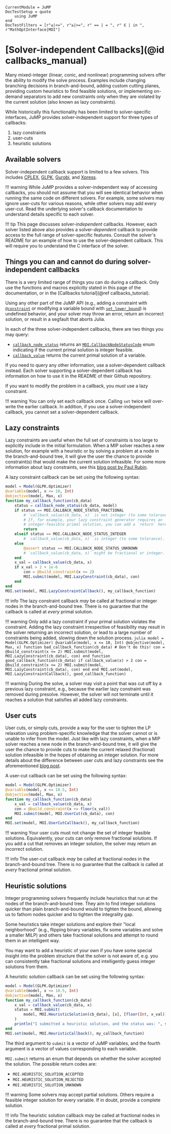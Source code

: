 ```@meta
CurrentModule = JuMP
DocTestSetup = quote
    using JuMP
end
DocTestFilters = [r"≤|<=", r"≥|>=", r" == | = ", r" ∈ | in ", r"MathOptInterface|MOI"]
```

# [Solver-independent Callbacks](@id callbacks_manual)

Many mixed-integer (linear, conic, and nonlinear) programming solvers offer
the ability to modify the solve process. Examples include changing branching
decisions in branch-and-bound, adding custom cutting planes, providing custom
heuristics to find feasible solutions, or implementing on-demand separators to
add new constraints only when they are violated by the current solution (also
known as lazy constraints).

While historically this functionality has been limited to solver-specific
interfaces, JuMP provides solver-independent support for three types of
callbacks:

 1. lazy constraints
 2. user-cuts
 3. heuristic solutions

## Available solvers

Solver-independent callback support is limited to a few solvers. This includes
[CPLEX](https://github.com/jump-dev/CPLEX.jl),
[GLPK](https://github.com/jump-dev/GLPK.jl),
[Gurobi](https://github.com/jump-dev/Gurobi.jl), and
[Xpress](https://github.com/jump-dev/Xpress.jl).

!!! warning
    While JuMP provides a solver-independent way of accessing callbacks, you
    should not assume that you will see identical behavior when running the same
    code on different solvers. For example, some solvers may ignore user-cuts
    for various reasons, while other solvers may add every user-cut. Read the
    underlying solver's callback documentation to understand details specific to
    each solver.

!!! tip
    This page discusses solver-_independent_ callbacks. However, each solver
    listed above also provides a solver-_dependent_ callback to provide access
    to the full range of solver-specific features. Consult the solver's README
    for an example of how to use the solver-dependent callback. This will
    require you to understand the C interface of the solver.

## Things you can and cannot do during solver-independent callbacks

There is a very limited range of things you can do during a callback. Only use
the functions and macros explicitly stated in this page of the documentation, or
in the [Callbacks tutorial](@ref callbacks_tutorial).

Using any other part of the JuMP API (e.g., adding a constraint with [`@constraint`](@ref)
or modifying a variable bound with [`set_lower_bound`](@ref)) is undefined
behavior, and your solver may throw an error, return an incorrect solution, or
result in a segfault that aborts Julia.

In each of the three solver-independent callbacks, there are two things you may
query:
 - [`callback_node_status`](@ref) returns an [`MOI.CallbackNodeStatusCode`](@ref)
   enum indicating if the current primal solution is integer feasible.
 - [`callback_value`](@ref) returns the current primal solution of a variable.

If you need to query any other information, use a solver-dependent callback
instead. Each solver supporting a solver-dependent callback has information on
how to use it in the README of their Github repository.

If you want to modify the problem in a callback, you _must_ use a lazy
constraint.

!!! warning
    You can only set each callback once. Calling `set` twice will over-write
    the earlier callback. In addition, if you use a solver-independent
    callback, you cannot set a solver-dependent callback.

## Lazy constraints

Lazy constraints are useful when the full set of constraints is too large to
explicitly include in the initial formulation. When a MIP solver reaches a new
solution, for example with a heuristic or by solving a problem at a node in
the branch-and-bound tree, it will give the user the chance to provide
constraint(s) that would make the current solution infeasible. For some more
information about lazy constraints, see this [blog post by Paul Rubin](https://orinanobworld.blogspot.com/2012/08/user-cuts-versus-lazy-constraints.html).

A lazy constraint callback can be set using the following syntax:

```julia
model = Model(GLPK.Optimizer)
@variable(model, x <= 10, Int)
@objective(model, Max, x)
function my_callback_function(cb_data)
    status = callback_node_status(cb_data, model)
    if status == MOI.CALLBACK_NODE_STATUS_FRACTIONAL
        # `callback_value(cb_data, x)` is not integer (to some tolerance).
        # If, for example, your lazy constraint generator requires an
        # integer-feasible primal solution, you can add a `return` here.
        return
    elseif status == MOI.CALLBACK_NODE_STATUS_INTEGER
        # `callback_value(cb_data, x)` is integer (to some tolerance).
    else
        @assert status == MOI.CALLBACK_NODE_STATUS_UNKNOWN
        # `callback_value(cb_data, x)` might be fractional or integer.
    end
    x_val = callback_value(cb_data, x)
    if x_val > 2 + 1e-6
        con = @build_constraint(x <= 2)
        MOI.submit(model, MOI.LazyConstraint(cb_data), con)
    end
end
MOI.set(model, MOI.LazyConstraintCallback(), my_callback_function)
```

!!! info
    The lazy constraint callback _may_ be called at fractional or integer
    nodes in the branch-and-bound tree. There is no guarantee that the
    callback is called at _every_ primal solution.

!!! warning
    Only add a lazy constraint if your primal solution violates the constraint.
    Adding the lazy constraint irrespective of feasibility may result in the
    solver returning an incorrect solution, or lead to a large number of
    constraints being added, slowing down the solution process.
    ```julia
    model = Model(GLPK.Optimizer)
    @variable(model, x <= 10, Int)
    @objective(model, Max, x)
    function bad_callback_function(cb_data)
        # Don't do this!
        con = @build_constraint(x <= 2)
        MOI.submit(model, MOI.LazyConstraint(cb_data), con)
    end
    function good_callback_function(cb_data)
        if callback_value(x) > 2
            con = @build_constraint(x <= 2)
            MOI.submit(model, MOI.LazyConstraint(cb_data), con)
        end
    end
    MOI.set(model, MOI.LazyConstraintCallback(), good_callback_function)
    ```

!!! warning
    During the solve, a solver may visit a point that was cut off by a previous
    lazy constraint, e.g., because the earlier lazy constraint was removed
    during presolve. However, the solver will not terminate until it reaches a
    solution that satisfies all added lazy constraints.

## User cuts

User cuts, or simply cuts, provide a way for the user to tighten the LP
relaxation using problem-specific knowledge that the solver cannot or is
unable to infer from the model. Just like with lazy constraints, when a MIP
solver reaches a new node in the branch-and-bound tree, it will give the user
the chance to provide cuts to make the current relaxed (fractional) solution
infeasible in the hopes of obtaining an integer solution. For more details
about the difference between user cuts and lazy constraints see the
aforementioned [blog post](https://orinanobworld.blogspot.com/2012/08/user-cuts-versus-lazy-constraints.html).

A user-cut callback can be set using the following syntax:

```julia
model = Model(GLPK.Optimizer)
@variable(model, x <= 10.5, Int)
@objective(model, Max, x)
function my_callback_function(cb_data)
    x_val = callback_value(cb_data, x)
    con = @build_constraint(x <= floor(x_val))
    MOI.submit(model, MOI.UserCut(cb_data), con)
end
MOI.set(model, MOI.UserCutCallback(), my_callback_function)
```

!!! warning
    Your user cuts must not change the set of integer feasible solutions.
    Equivalently, your cuts can only remove fractional solutions. If you add a
    cut that removes an integer solution, the solver may return an incorrect
    solution.

!!! info
    The user-cut callback _may_ be called at fractional nodes in the
    branch-and-bound tree. There is no guarantee that the callback is called
    at _every_ fractional primal solution.

## Heuristic solutions

Integer programming solvers frequently include heuristics that run at the
nodes of the branch-and-bound tree. They aim to find integer solutions quicker
than plain branch-and-bound would to tighten the bound, allowing us to fathom
nodes quicker and to tighten the integrality gap.

Some heuristics take integer solutions and explore their "local neighborhood"
(e.g., flipping binary variables, fix some variables and solve a smaller MILP)
and others take fractional solutions and attempt to round them in an
intelligent way.

You may want to add a heuristic of your own if you have some special insight
into the problem structure that the solver is not aware of, e.g. you can
consistently take fractional solutions and intelligently guess integer
solutions from them.

A heuristic solution callback can be set using the following syntax:

```julia
model = Model(GLPK.Optimizer)
@variable(model, x <= 10.5, Int)
@objective(model, Max, x)
function my_callback_function(cb_data)
    x_val = callback_value(cb_data, x)
    status = MOI.submit(
        model, MOI.HeuristicSolution(cb_data), [x], [floor(Int, x_val)]
    )
    println("I submitted a heuristic solution, and the status was: ", status)
end
MOI.set(model, MOI.HeuristicCallback(), my_callback_function)
```

The third argument to `submit` is a vector of JuMP variables, and the
fourth argument is a vector of values corresponding to each variable.

`MOI.submit` returns an enum that depends on whether the solver accepted the
solution. The possible return codes are:

 - `MOI.HEURISTIC_SOLUTION_ACCEPTED`
 - `MOI.HEURISTIC_SOLUTION_REJECTED`
 - `MOI.HEURISTIC_SOLUTION_UNKNOWN`

!!! warning
    Some solvers may accept partial solutions. Others require a feasible integer
    solution for every variable. If in doubt, provide a complete solution.

!!! info
    The heuristic solution callback _may_ be called at fractional nodes in the
    branch-and-bound tree. There is no guarantee that the callback is called
    at _every_ fractional primal solution.
